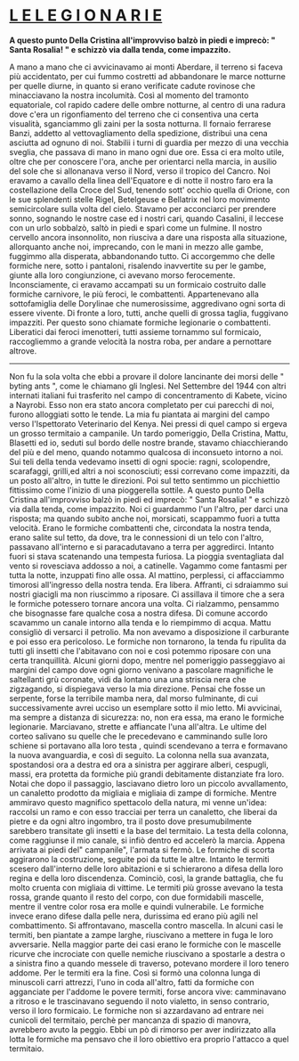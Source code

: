 # <u>L E    L E G I O N A R I E</u>

**A questo punto Della Cristina all'improvviso balzò in piedi  e imprecò: " Santa Rosalia! " e schizzò via dalla tenda, come impazzito.**

A mano a mano che ci avvicinavamo ai monti Aberdare, il terreno si faceva più accidentato, per cui fummo costretti ad abbandonare le marce notturne per quelle diurne, in quanto si erano verificate cadute rovinose che minacciavano la nostra incolumità.
Così al momento del tramonto equatoriale, col  rapido cadere delle ombre notturne, al centro di una radura dove c'era un rigonfiamento del terreno che ci consentiva una certa visualità, sganciammo gli zaini per la sosta notturna.
Il fornaio ferrarese Banzi, addetto al vettovagliamento della spedizione, distribuì una cena asciutta ad ognuno di noi. Stabilii i turni di guardia per mezzo di una vecchia sveglia, che passava di mano in mano ogni due ore.
Essa ci era molto utile, oltre che per conoscere l'ora, anche per orientarci nella marcia, in ausilio del sole che si allonanava verso il Nord, verso il tropico del Cancro.
Noi eravamo a cavallo della linea dell'Equatore e di notte il nostro faro era la costellazione della Croce del Sud, tenendo sott' occhio quella di Orione, con le sue splendenti stelle Rigel, Betelgeuse e Bellatrix nel loro movimento semicircolare sulla volta del cielo.
Stavamo per acconciarci per prendere sonno, sognando le nostre case ed i nostri cari, quando Casalini, il leccese con un urlo sobbalzò, saltò in piedi e sparì come un fulmine.
Il nostro cervello ancora insonnolito, non riusciva a dare una risposta alla situazione, allorquanto  anche noi, imprecando, con le mani in mezzo alle gambe, fuggimmo alla disperata,  abbandonando tutto.
Ci accorgemmo che delle formiche nere, sotto i pantaloni, risalendo inavvertite su per le gambe, giunte alla loro congiunzione, ci avevano morso ferocemente.
Inconsciamente, ci eravamo accampati su un formicaio costruito dalle formiche carnivore, le più feroci, le combattenti.                    Appartenevano alla sottofamiglia delle Dorylinae  che numerosissime, aggredivano ogni sorta di essere vivente.
Di fronte a loro, tutti, anche quelli di grossa taglia, fuggivano impazziti. Per questo sono chiamate formiche legionarie o combattenti.
Liberatici dai feroci imenotteri, tutti assieme tornammo sul formicaio, raccogliemmo a grande  velocità la nostra roba, per andare a pernottare altrove.

--------------------
Non fu la sola volta che ebbi a provare il dolore lancinante dei morsi delle " byting ants ", come le chiamano gli Inglesi.
Nel Settembre del 1944 con altri internati italiani fui trasferito nel campo di concentramento di Kabete, vicino a Nayrobi. Esso   non era stato ancora completato per cui parecchi di noi, furono alloggiati sotto le tende.
La mia fu piantata ai margini del campo verso l'Ispettorato Veterinario del Kenya. Nei pressi di quel  campo si ergeva un grosso termitaio a campanile.
Un tardo pomeriggio, Della Cristina, Mattu, Blasetti ed io, seduti sul bordo delle nostre brande, stavamo chiacchierando del più e del meno, quando notammo qualcosa di inconsueto intorno a noi.
Sui teli della tenda vedevamo insetti di ogni spocie: ragni, scolopendre, scarafaggi, grilli,ed altri   a noi sconosciuti;  essi correvano come impazziti, da un posto all'altro, in tutte le direzioni.
Poi sul tetto sentimmo un picchiettio fittissimo come l'inizio di una pioggerella sottile. 
A questo punto Della Cristina all'improvviso balzò in piedi  ed imprecò: " Santa Rosalia! " e schizzò via dalla tenda, come impazzito.
Noi ci guardammo l'un l'altro, per darci una risposta;  ma quando subito anche noi, morsicati, scappammo fuori a tutta velocità.
 Erano le formiche combattenti che, circondata la nostra tenda, erano salite sul tetto, da dove,  tra le connessioni di un telo con  l'altro, passavano all'interno e si paracadutavano a terra per aggredirci.
Intanto fuori si stava scatenando una tempesta furiosa. La pioggia sventagliata dal vento si rovesciava addosso a noi, a catinelle.
Vagammo come fantasmi per tutta la notte, inzuppati fino alle ossa. Al mattino, perplessi, ci affacciammo timorosi all'ingresso della nostra tenda. Era libera.
Affranti, ci sdraiammo sui nostri giacigli ma non riuscimmo a riposare. Ci assillava il timore che a sera le formiche potessero tornare ancora una volta.
Ci rialzammo, pensammo che bisognasse fare qualche cosa a nostra difesa.
Di comune accordo  scavammo un canale intorno alla tenda e lo riempimmo di acqua. Mattu consigliò di versarci  il petrolio. Ma non avevamo a disposizione il carburante e poi esso era pericoloso.
Le formiche non tornarono, la tenda fu ripulita da tutti gli insetti che l'abitavano con noi e così potemmo riposare con una certa tranquillità.
Alcuni giorni dopo, mentre  nel pomeriggio  passeggiavo ai margini del campo dove ogni giorno venivano a pascolare magnifiche le saltellanti grù coronate, vidi da lontano una una striscia nera che zigzagando, si dispiegava verso la mia direzione.
Pensai che fosse un serpente,  forse la terribile mamba nera, dal morso fulminante, di cui successivamente avrei  ucciso un esemplare  sotto il mio letto.
Mi avvicinai, ma sempre a distanza di sicurezza: no, non era essa, ma erano le formiche legionarie. Marciavano, strette e affiancate l'una all'altra.
Le ultime del corteo salivano su quelle che le precedevano e camminando sulle loro schiene si portavano alla loro testa , quindi scendevano a terra e formavano la nuova avanguardia, e così di seguito.
La colonna nella sua avanzata, spostandosi  ora a destra ed ora a sinistra per aggirare alberi, cespugli, massi, era protetta da formiche più grandi debitamente distanziate fra loro.
Notai che dopo il passaggio, lasciavano dietro loro un piccolo avvallamento, un canaletto  prodotto da migliaia e migliaia di zampe di formiche.
Mentre ammiravo questo magnifico spettacolo della natura, mi venne un'idea: raccolsi un ramo e con esso tracciai per terra un canaletto, che liberai da pietre e da ogni  altro ingombro,  tra il posto dove    presumubilmente sarebbero transitate gli insetti e la base del termitaio.
La testa della colonna, come raggiunse il mio canale, si infiò dentro ed accelerò la marcia.
Appena arrivata ai piedi del" campanile", l'armata si fermò. Le formiche di scorta aggirarono la costruzione, seguite poi da tutte le altre.
Intanto le termiti scesero dall'interno delle loro abitazioni e si schierarono a difesa della loro regina e della loro discendenza.
Cominciò, così, la grande battaglia, che fu molto cruenta con migliaia di vittime. 
Le termiti più grosse avevano la testa rossa, grande quanto il resto del corpo, con due formidabili mascelle, mentre il ventre color rosa era molle e quindi vulnerabile. Le formiche invece erano difese dalla pelle nera, durissima ed erano più agili nel combattimento.
Si affrontavano, mascella contro mascella. In alcuni casi le termiti, ben piantate a zampe larghe, riuscivano a mettere in fuga le loro avversarie. 
Nella maggior parte dei casi erano le formiche con le mascelle ricurve   che incrociate con quelle  nemiche riuscivano a spostarle a destra o a sinistra fino a quando messele di traverso, potevano mordere il loro tenero addome.
Per le termiti era la fine. Così si formò una colonna lunga di  minuscoli carri attrezzi, l'uno in coda all'altro, fatti da formiche con agganciate per l'addome le povere termiti, forse ancora vive: camminavano a ritroso e le trascinavano seguendo il noto vialetto, in senso contrario,  verso il loro formicaio.
Le formiche non si azzardavano ad entrare nei cunicoli    del termitaio, perchè per mancanza di spazio di manovra,  avrebbero avuto la peggio.
Ebbi un pò di rimorso per aver indirizzato alla lotta  le formiche ma pensavo  che il loro obiettivo era proprio l'attacco a quel termitaio.